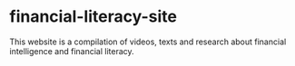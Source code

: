 # financial-literacy-site
This website is a compilation of videos, texts and research about financial intelligence and financial literacy.
